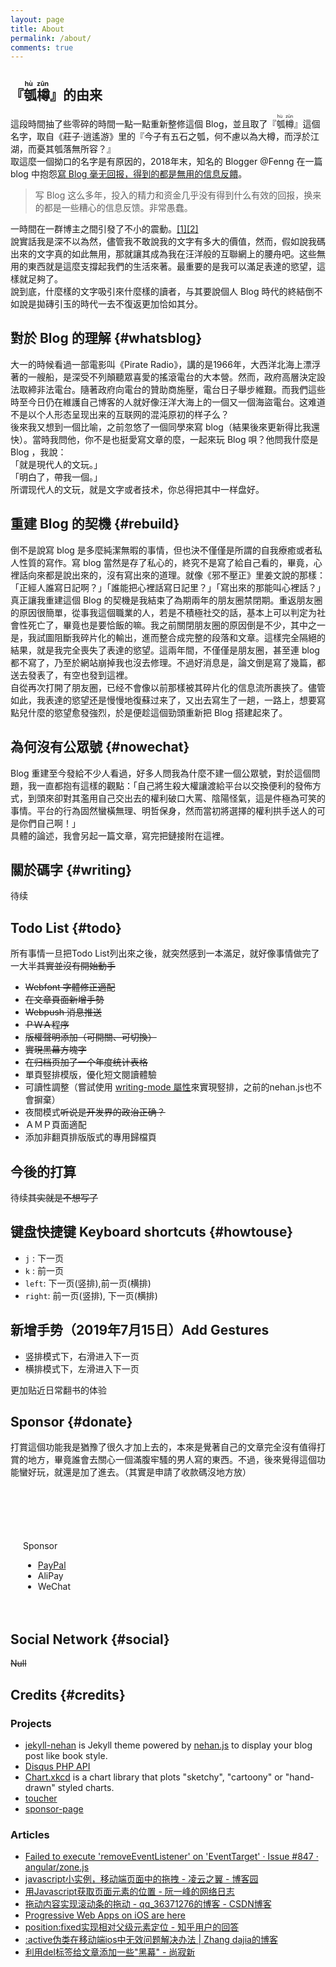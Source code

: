 ```yaml
---
layout: page
title: About
permalink: /about/
comments: true
---
```


<h2>『<ruby><rb>瓠樽</rb><rt>hù zūn</rt></ruby>』的由来</h2>

這段時間抽了些零碎的時間一點一點重新整修這個 Blog，並且取了『<ruby><rb>瓠樽</rb><rt>hù zūn</rt></ruby>』這個名字，取自《莊子·逍遙游》里的『今子有五石之瓠，何不慮以為大樽，而浮於江湖，而憂其瓠落無所容？』<br>
取這麼一個拗口的名字是有原因的，2018年末，知名的 Blogger @Fenng 在一篇 blog 中抱怨<a href="https://dbanotes.net/review/blog-is-over.html" target="_blank">寫 Blog 毫无回报，得到的都是無用的信息反饋</a>。

>写 Blog 这么多年，投入的精力和资金几乎没有得到什么有效的回报，换来的都是一些糟心的信息反馈。非常愚蠢。

一時間在一群博主之間引發了不小的震動。<a href="https://dbarobin.com/2018/12/26/blog-live-forever/" target="_blank">[1]</a><a href="https://liuf.net/blog/2019/01/end-of-personal-blog-era/" target="_blank">[2]</a><br>
說實話我是深不以為然，儘管我不敢說我的文字有多大的價值，然而，假如說我碼出來的文字真的如此無用，那就讓其成為我在汪洋般的互聯網上的腰舟吧。这些無用的東西就是這麼支撐起我們的生活來著。最重要的是我可以滿足表達的慾望，這樣就足夠了。<br>
說到底，什麼樣的文字吸引來什麼樣的讀者，与其要說個人 Blog 時代的終結倒不如說是拋磚引玉的時代一去不復返更加恰如其分。<br>

## 對於 Blog 的理解 {#whatsblog}

大一的時候看過一部電影叫《Pirate Radio》，講的是1966年，大西洋北海上漂浮著的一艘船，是深受不列顛聽眾喜愛的搖滾電台的大本營。然而，政府高層決定設法取締非法電台。隨著政府向電台的贊助商施壓，電台日子舉步維艱。而我們這些時至今日仍在維護自己博客的人就好像汪洋大海上的一個又一個海盜電台。这难道不是以个人形态呈现出来的互联网的混沌原初的样子么？<br>
後來我又想到一個比喻，之前忽悠了一個同學來寫 blog（結果後來更新得比我還快）。當時我問他，你不是也挺愛寫文章的麼，一起來玩 Blog 唄？他問我什麼是 Blog ，我說：<br>
「就是現代人的文玩。」<br>
「明白了，帶我一個。」<br>
所谓现代人的文玩，就是文字或者技术，你总得把其中一样盘好。<br>

## 重建 Blog 的契機 {#rebuild}

倒不是說寫 blog 是多麼純潔無暇的事情，但也決不僅僅是所謂的自我療癒或者私人性質的寫作。寫 blog 當然是存了私心的，終究不是寫了給自己看的，畢竟，心裡話向來都是說出來的，沒有寫出來的道理。就像《邪不壓正》里姜文說的那樣：「正經人誰寫日記啊？」「誰能把心裡話寫日記里？」「寫出來的那能叫心裡話？」<br>
真正讓我重建這個 Blog 的契機是我結束了為期兩年的朋友圈禁閉期。重返朋友圈的原因很簡單，從事我這個職業的人，若是不積極社交的話，基本上可以判定为社會性死亡了，畢竟也是要恰飯的嘛。我之前關閉朋友圈的原因倒是不少，其中之一是，我試圖阻斷我碎片化的輸出，進而整合成完整的段落和文章。這樣完全隔絕的結果，就是我完全喪失了表達的慾望。這兩年間，不僅僅是朋友圈，甚至連 blog 都不寫了，乃至於網站崩掉我也沒去修理。不過好消息是，論文倒是寫了幾篇，都送去發表了，有空也發到這裡。<br>
自從再次打開了朋友圈，已经不會像以前那樣被其碎片化的信息流所裹挾了。儘管如此，我表達的慾望还是慢慢地復蘇过来了，又出去寫生了一趟，一路上，想要寫點兒什麼的慾望愈發強烈，於是便趁這個勁頭重新把 Blog 搭建起來了。<br>

## 為何沒有公眾號 {#nowechat}

Blog 重建至今發給不少人看過，好多人問我為什麼不建一個公眾號，對於這個問題，我一直都抱有這樣的觀點：「自己將生殺大權讓渡給平台以交換便利的發佈方式，到頭來卻對其濫用自己交出去的權利破口大罵、陰陽怪氣，這是件極為可笑的事情。平台的行為固然蠻橫無理、明哲保身，然而當初將選擇的權利拱手送人的可是你們自己啊！」<br>
具體的論述，我會另起一篇文章，寫完把鏈接附在這裡。<br>

## 關於碼字 {#writing}

待续

## Todo List {#todo}

所有事情一旦把Todo List列出來之後，就突然感到一本滿足，就好像事情做完了一大半<del class="block" title="你知道的太多了" datetime="20190926" ontouchstart=''>其實並沒有開始動手</del>

- ~~Webfont 字體修正適配~~
- ~~在文章頁面新增手勢~~
- ~~Webpush 消息推送~~
- ~~ＰＷＡ程序~~
- ~~版權聲明添加（可開關、可切換）~~
- ~~<del class="block" title="你知道的太多了" datetime="20190922" ontouchstart=''>實現黑幕方塊字</del>~~
- ~~在归档页加了一个年度统计表格~~
- 單頁竪排模版，優化短文閱讀體驗
- 可讀性調整（嘗試使用 <a href="https://www.zhangxinxu.com/wordpress/2016/04/css-writing-mode/" target="_blank">writing-mode 屬性</a>來實現竪排，之前的nehan.js也不會摒棄）
- 夜間模式<del class="block" title="你知道的太多了" datetime="20190927" ontouchstart=''>听说是开发界的政治正确？</del>
- ＡＭＰ頁面適配
- 添加非翻頁排版版式的專用歸檔頁


## 今後的打算

待续<del class="block" title="你知道的太多了" datetime="20190922" ontouchstart=''>其实就是不想写了</del>

## 键盘快捷键 Keyboard shortcuts {#howtouse}

- <code>j</code> : 下一页
- <code>k</code> : 前一页
- <code>left</code>: 下一页(竖排),前一页(横排)
- <code>right</code>: 前一页(竖排), 下一页(横排)

## 新增手势（2019年7月15日）Add Gestures

- 竖排模式下，右滑进入下一页
- 横排模式下，左滑进入下一页

更加贴近日常翻书的体验

## Sponsor {#donate}

打賞這個功能我是猶豫了很久才加上去的，本來是覺著自己的文章完全沒有值得打賞的地方，畢竟誰會去關心一個滿腹牢騷的男人寫的東西。不過，後來覺得這個功能蠻好玩，就還是加了進去。（其實是申請了收款碼沒地方放）
<div style="transform:translate(0,0);margin-top: 80px;padding: 20px;">
<a id="github" href="https://github.com/Kaiyuan/donate-page" target="_blank" class="pos-f tr3" title="Github"></a>
<div id="DonateText" class="tr3">Sponsor</div>
<ul id="donateBox" class="list pos-f tr3">
	<li id="PayPal"><a href="https://paypal.me/dylanwzy" target="_blank">PayPal</a></li>
	<!-- <li id="BTC" data-footnote="Copy addres and show QRCod"><button id="BTCBn"  data-clipboard-target="#btc-key" alt="Copy to clipboard">Bitcoin</button></li> -->
	<li id="AliPay">AliPay</li>
	<li id="WeChat">WeChat</li>
</ul>
<div id="QRBox" class="pos-f left-100">
	<div id="MainBox"></div>
</div>
<!-- Bitcoin 账号
<input id="btc-key" type="text" value="14JkMR68n4PBASB3TgvpjtaPTbfffSwFbW" readonly="readonly"> -->
</div>

## Social Network {#social}

<del class="block" title="你知道的太多了" datetime="20190922" cite="https://lolioi.moe/3.html" ontouchstart=''>Null</del>

## Credits {#credits}

### Projects

- <a href="{{site.baseurl}}/about-old/" target="_blank">jekyll-nehan</a> is Jekyll theme powered by <a href="https://github.com/tategakibunko/nehan.js" target="_blank">nehan.js</a> to display your blog post like book style.
- <a href="https://github.com/fooleap/disqus-php-api" target="_blank">Disqus PHP API</a>
- <a href="https://github.com/timqian/chart.xkcd" target="_blank">Chart.xkcd</a> is a chart library that plots "sketchy", "cartoony" or "hand-drawn" styled charts.
- <a href="http://bh-lay.github.io/toucher" target="_blank">toucher</a>
- <a href="https://github.com/Kaiyuan/sponsor-page" target="_blank">sponsor-page</a>

### Articles

- <a href="https://github.com/angular/zone.js/issues/847" target="_blank">Failed to execute 'removeEventListener' on 'EventTarget' · Issue #847 · angular/zone.js</a>
- <a href="https://www.cnblogs.com/liugang-vip/p/5278473.html" target="_blank">javascript小实例，移动端页面中的拖拽 - 凌云之翼 - 博客园</a>
- <a href="http://www.ruanyifeng.com/blog/2009/09/find_element_s_position_using_javascript.html" target="_blank">用Javascript获取页面元素的位置 - 阮一峰的网络日志</a>
- <a href="https://blog.csdn.net/qq_36371276/article/details/80227762" target="_blank">拖动内容实现滚动条的拖动 - qq_36371276的博客 - CSDN博客</a>
- <a href="https://medium.com/@firt/progressive-web-apps-on-ios-are-here-d00430dee3a7" target="_blank">Progressive Web Apps on iOS are here</a>
- <a href="https://www.zhihu.com/question/24822927/answer/127293043" target="_blank">position:fixed实现相对父级元素定位 - 知乎用户的回答</a>
- <a href="http://zhangdajia.com/2018/03/30/active-pseudo-class-doesn-t-work-in-mobile-ios/" target="_blank">:active伪类在移动端ios中无效问题解决办法 | Zhang dajia的博客</a>
- <a href="https://www.jimoe.cn/archives/use-del-add-black-wood.html" target="_blank">利用del标签给文章添加一些"黑幕" - 尚寂新</a>